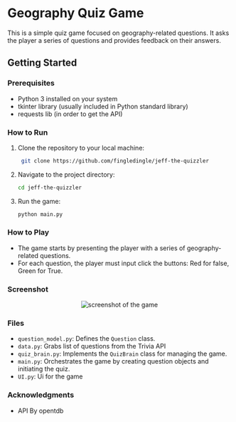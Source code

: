 # Geography Quiz Game

This is a simple quiz game focused on geography-related questions. It asks the player a series of questions and provides feedback on their answers.

## Getting Started

### Prerequisites

- Python 3 installed on your system
- tkinter library (usually included in Python standard library)
- requests lib (in order to get the API)

### How to Run

1. Clone the repository to your local machine:
   ```sh
    git clone https://github.com/fingledingle/jeff-the-quizzler
   
2. Navigate to the project directory: 
    ```sh
   cd jeff-the-quizzler
   
3. Run the game: 
    ```sh
   python main.py

### How to Play

- The game starts by presenting the player with a series of geography-related questions.
- For each question, the player must input click the buttons: Red for false, Green for True.

### Screenshot

<p align="center">
  <img src="./img.png" alt="screenshot of the game">
</p>


### Files


- `question_model.py`: Defines the `Question` class.
- `data.py`: Grabs list of questions from the Trivia API
- `quiz_brain.py`: Implements the `QuizBrain` class for managing the game.
- `main.py`: Orchestrates the game by creating question objects and initiating the quiz.
- `UI.py`: Ui for the game


### Acknowledgments
- API By opentdb
